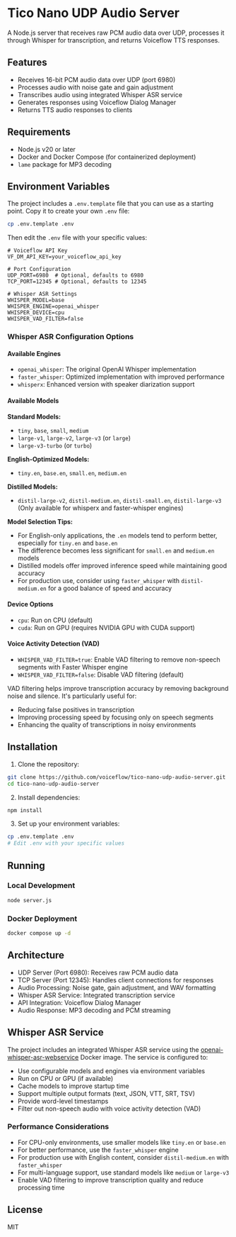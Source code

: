 # Tico Nano UDP Audio Server

A Node.js server that receives raw PCM audio data over UDP, processes it through Whisper for transcription, and returns Voiceflow TTS responses.

## Features

- Receives 16-bit PCM audio data over UDP (port 6980)
- Processes audio with noise gate and gain adjustment
- Transcribes audio using integrated Whisper ASR service
- Generates responses using Voiceflow Dialog Manager
- Returns TTS audio responses to clients

## Requirements

- Node.js v20 or later
- Docker and Docker Compose (for containerized deployment)
- `lame` package for MP3 decoding

## Environment Variables

The project includes a `.env.template` file that you can use as a starting point. Copy it to create your own `.env` file:

```bash
cp .env.template .env
```

Then edit the `.env` file with your specific values:

```env
# Voiceflow API Key
VF_DM_API_KEY=your_voiceflow_api_key

# Port Configuration
UDP_PORT=6980  # Optional, defaults to 6980
TCP_PORT=12345 # Optional, defaults to 12345

# Whisper ASR Settings
WHISPER_MODEL=base
WHISPER_ENGINE=openai_whisper
WHISPER_DEVICE=cpu
WHISPER_VAD_FILTER=false
```

### Whisper ASR Configuration Options

#### Available Engines

- `openai_whisper`: The original OpenAI Whisper implementation
- `faster_whisper`: Optimized implementation with improved performance
- `whisperx`: Enhanced version with speaker diarization support

#### Available Models

**Standard Models:**
- `tiny`, `base`, `small`, `medium`
- `large-v1`, `large-v2`, `large-v3` (or `large`)
- `large-v3-turbo` (or `turbo`)

**English-Optimized Models:**
- `tiny.en`, `base.en`, `small.en`, `medium.en`

**Distilled Models:**
- `distil-large-v2`, `distil-medium.en`, `distil-small.en`, `distil-large-v3`
  (Only available for whisperx and faster-whisper engines)

**Model Selection Tips:**
- For English-only applications, the `.en` models tend to perform better, especially for `tiny.en` and `base.en`
- The difference becomes less significant for `small.en` and `medium.en` models
- Distilled models offer improved inference speed while maintaining good accuracy
- For production use, consider using `faster_whisper` with `distil-medium.en` for a good balance of speed and accuracy

#### Device Options

- `cpu`: Run on CPU (default)
- `cuda`: Run on GPU (requires NVIDIA GPU with CUDA support)

#### Voice Activity Detection (VAD)

- `WHISPER_VAD_FILTER=true`: Enable VAD filtering to remove non-speech segments with Faster Whisper engine
- `WHISPER_VAD_FILTER=false`: Disable VAD filtering (default)

VAD filtering helps improve transcription accuracy by removing background noise and silence. It's particularly useful for:
- Reducing false positives in transcription
- Improving processing speed by focusing only on speech segments
- Enhancing the quality of transcriptions in noisy environments

## Installation

1. Clone the repository:
```bash
git clone https://github.com/voiceflow/tico-nano-udp-audio-server.git
cd tico-nano-udp-audio-server
```

2. Install dependencies:
```bash
npm install
```

3. Set up your environment variables:
```bash
cp .env.template .env
# Edit .env with your specific values
```

## Running

### Local Development

```bash
node server.js
```

### Docker Deployment

```bash
docker compose up -d
```

## Architecture

- UDP Server (Port 6980): Receives raw PCM audio data
- TCP Server (Port 12345): Handles client connections for responses
- Audio Processing: Noise gate, gain adjustment, and WAV formatting
- Whisper ASR Service: Integrated transcription service
- API Integration: Voiceflow Dialog Manager
- Audio Response: MP3 decoding and PCM streaming

## Whisper ASR Service

The project includes an integrated Whisper ASR service using the [openai-whisper-asr-webservice](https://github.com/ahmetoner/whisper-asr-webservice) Docker image. The service is configured to:

- Use configurable models and engines via environment variables
- Run on CPU or GPU (if available)
- Cache models to improve startup time
- Support multiple output formats (text, JSON, VTT, SRT, TSV)
- Provide word-level timestamps
- Filter out non-speech audio with voice activity detection (VAD)

### Performance Considerations

- For CPU-only environments, use smaller models like `tiny.en` or `base.en`
- For better performance, use the `faster_whisper` engine
- For production use with English content, consider `distil-medium.en` with `faster_whisper`
- For multi-language support, use standard models like `medium` or `large-v3`
- Enable VAD filtering to improve transcription quality and reduce processing time

## License

MIT
